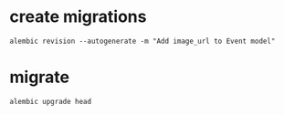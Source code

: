 # create migrations
```alembic revision --autogenerate -m "Add image_url to Event model"```

# migrate
```alembic upgrade head```